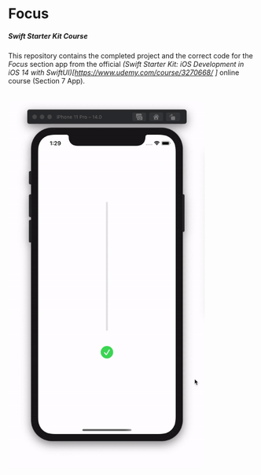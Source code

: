 # Focus
##### Swift Starter Kit Course

This repository contains the completed project and the correct code for the *Focus* section app from the official *(Swift Starter Kit: iOS Development in iOS 14 with SwiftUI)[https://www.udemy.com/course/3270668/ ]* online course (Section 7 App).

<br>

<img src="Project Resources/AppComplete_Focus.gif" width="400"/>
